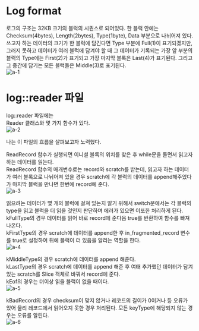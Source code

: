 # Log format 
로그의 구조는 32KB 크기의 블럭의 시퀀스로 되어있다. 한 블럭 안에는 Checksum(4bytes), Length(2bytes), Type(1byte), Data 부분으로 나뉘어져 있다. 쓰고자 하는 데이터의 크기가 한 블럭에 담긴다면 Type 부분에 Full(1)이 표기되겠지만, 그러지 못하고 데이터가 여러 블럭에 담겨야 할 때 그 데이터가 기록되는 가장 앞 부분의 블럭의 Type에는 First(2)가 표기되고 가장 마지막 블록은 Last(4)가 표기된다. 그리고 그 중간에 담기는 모든 블럭들은 Middle(3)로 표기된다.    
![a-1](https://drive.google.com/u/1/uc?id=1a3CGe1ejg3YMqi1gWraak-Ds5Smq_jeK&export=download)   
       

# log::reader 파일    
log::reader 파일에는  
Reader 클래스와 몇 가지 함수가 있다.    
![a-2](https://drive.google.com/u/1/uc?id=130XpeAEnbznoVwrk4XDFd_ITVQ3xbOa9&export=download)   

나는 이 파일의 흐름을 살펴보고자 노력했다.   
   
   
ReadRecord 함수가 실행되면 이니셜 블록의 위치를 찾은 후 while문을 돌면서 읽고자 하는 데이터를 읽는다.  
ReadRecord 함수의 매개변수로는 record와 scratch를 받는데, 읽고자 하는 데이터가 여러 블록으로 나뉘어져 있을 경우 scratch에 각 블럭의 데이터를 append해주었다가 마지막 블럭을 만나면 한번에 record에 준다.   
![a-3](https://drive.google.com/u/1/uc?id=15D2TVfq63DublNpUafLfYgozTvsw3PYS&export=download)  

읽으려는 데이터가 몇 개의 블럭에 걸쳐 있는지 알기 위해서 switch문에서는 각 블럭의 type을 읽고 블럭을 더 읽을 것인지 판단하며 에러가 있으면 이또한 처리하게 된다.      
kFullType의 경우 데이터를 읽어 바로 record에 준다음 true를 반환하여 함수를 빠져나온다.   
kFirstType의 경우 scratch에 데이터를 append한 후 in_fragmented_record 변수를 true로 설정하여 뒤에 블럭이 더 있음을 알리는 역할을 한다.     
![a-4](https://drive.google.com/u/1/uc?id=1qKF-RIQCYMBK9gAsCba9gRrsqyFDg82k&export=download)   

kMiddleType의 경우 scratch에 데이터를 append 해준다.     
kLastType의 경우 scratch에 데이터를 append 해준 후 여태 추가했던 데이터가 담겨있는 scratch를 Slice 객체로 바꿔서 record에 준다.   
kEof의 경우는 더이상 읽을 블럭이 없을 때이다.     
![a-5](https://drive.google.com/u/1/uc?id=1SJxx06tFJCeC2C-BtANahAJnC0sK7Tae&export=download)  


 kBadRecord의 경우 checksum이 맞지 않거나 레코드의 길이가 0이거나 등 오류가 있어 물리 레코드에서 읽어오지 못한 경우 처리된다.
 모든 keyType에 해당되지 않는 경우는 오류를 알린다.   
![a-6](https://drive.google.com/u/1/uc?id=17F6Z497mPeQL10wIysbkTOfHDjMvLXRO&export=download)   







